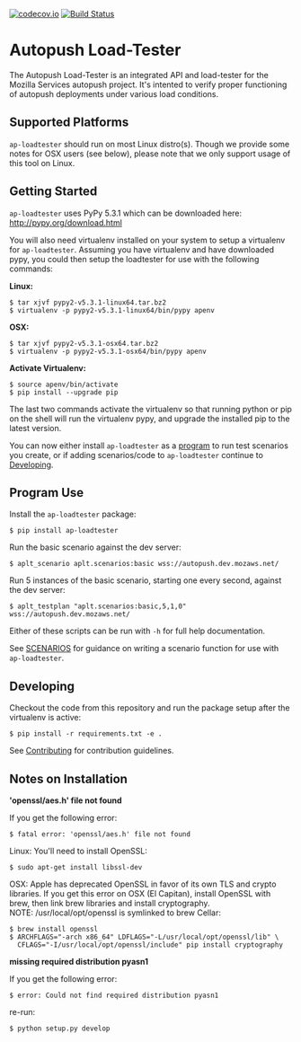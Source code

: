 [![codecov.io](https://codecov.io/github/mozilla-services/ap-loadtester/coverage.svg?branch=master)](https://codecov.io/github/mozilla-services/ap-loadtester?branch=master) [![Build Status](https://travis-ci.org/mozilla-services/ap-loadtester.svg?branch=feature%2Fbug-1)](https://travis-ci.org/mozilla-services/ap-loadtester)

# Autopush Load-Tester

The Autopush Load-Tester is an integrated API and load-tester for the Mozilla
Services autopush project. It's intented to verify proper functioning of
autopush deployments under various load conditions.

## Supported Platforms 

`ap-loadtester` should run on most Linux distro(s).  Though we provide some 
notes for OSX users (see below), please note that we only support usage
of this tool on Linux. 

## Getting Started

`ap-loadtester` uses PyPy 5.3.1 which can be downloaded here:
http://pypy.org/download.html

You will also need virtualenv installed on your system to setup a virtualenv for
`ap-loadtester`. Assuming you have virtualenv and have downloaded pypy, you
could then setup the loadtester for use with the following commands:

**Linux:**

    $ tar xjvf pypy2-v5.3.1-linux64.tar.bz2
    $ virtualenv -p pypy2-v5.3.1-linux64/bin/pypy apenv

**OSX:**

    $ tar xjvf pypy2-v5.3.1-osx64.tar.bz2
    $ virtualenv -p pypy2-v5.3.1-osx64/bin/pypy apenv

**Activate Virtualenv:**

    $ source apenv/bin/activate
    $ pip install --upgrade pip

The last two commands activate the virtualenv so that running python or pip on
the shell will run the virtualenv pypy, and upgrade the installed pip to the
latest version.

You can now either install `ap-loadtester` as a [program](#program-use) to run
test scenarios you create, or if adding scenarios/code to `ap-loadtester`
continue to [Developing](#developing).


## Program Use

Install the `ap-loadtester` package:

    $ pip install ap-loadtester

Run the basic scenario against the dev server:

    $ aplt_scenario aplt.scenarios:basic wss://autopush.dev.mozaws.net/ 

Run 5 instances of the basic scenario, starting one every second, against the
dev server:

    $ aplt_testplan "aplt.scenarios:basic,5,1,0" wss://autopush.dev.mozaws.net/ 

Either of these scripts can be run with `-h` for full help documentation.

See [SCENARIOS](SCENARIOS.md) for guidance on writing a scenario function for
use with `ap-loadtester`.

## Developing

Checkout the code from this repository and run the package setup after the
virtualenv is active:

    $ pip install -r requirements.txt -e .

See [Contributing](CONTRIBUTING.md) for contribution guidelines.

## Notes on Installation

**'openssl/aes.h' file not found**

If you get the following error:

    $ fatal error: 'openssl/aes.h' file not found

Linux: You'll need to install OpenSSL:

    $ sudo apt-get install libssl-dev

OSX: Apple has deprecated OpenSSL in favor of its own TLS and crypto libraries.
If you get this error on OSX (El Capitan), install OpenSSL with brew, then
link brew libraries and install cryptography.  
NOTE: /usr/local/opt/openssl is symlinked to brew Cellar:

    $ brew install openssl
    $ ARCHFLAGS="-arch x86_64" LDFLAGS="-L/usr/local/opt/openssl/lib" \
      CFLAGS="-I/usr/local/opt/openssl/include" pip install cryptography

**missing required distribution pyasn1**

If you get the following error:

    $ error: Could not find required distribution pyasn1

re-run:

    $ python setup.py develop
